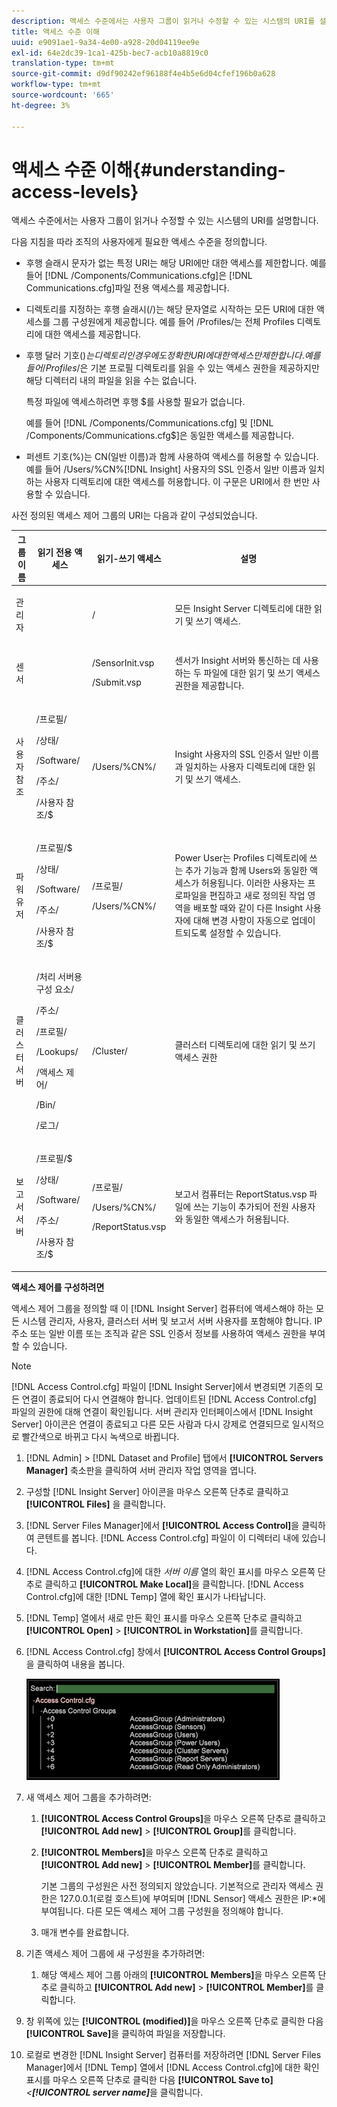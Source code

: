 ```yaml
---
description: 액세스 수준에서는 사용자 그룹이 읽거나 수정할 수 있는 시스템의 URI를 설명합니다.
title: 액세스 수준 이해
uuid: e9091ae1-9a34-4e00-a928-20d04119ee9e
exl-id: 64e2dc39-1ca1-425b-bec7-acb10a8819c0
translation-type: tm+mt
source-git-commit: d9df90242ef96188f4e4b5e6d04cfef196b0a628
workflow-type: tm+mt
source-wordcount: '665'
ht-degree: 3%

---
```


# 액세스 수준 이해{#understanding-access-levels}

액세스 수준에서는 사용자 그룹이 읽거나 수정할 수 있는 시스템의 URI를 설명합니다.

다음 지침을 따라 조직의 사용자에게 필요한 액세스 수준을 정의합니다.

* 후행 슬래시 문자가 없는 특정 URI는 해당 URI에만 대한 액세스를 제한합니다. 예를 들어 [!DNL /Components/Communications.cfg]은 [!DNL Communications.cfg]파일 전용 액세스를 제공합니다.

* 디렉토리를 지정하는 후행 슬래시(/)는 해당 문자열로 시작하는 모든 URI에 대한 액세스를 그룹 구성원에게 제공합니다. 예를 들어 /Profiles/는 전체 Profiles 디렉토리에 대한 액세스를 제공합니다.
* 후행 달러 기호($)는 디렉토리인 경우에도 정확한 URI에 대한 액세스만 제한합니다. 예를 들어 /Profiles/$은 기본 프로필 디렉토리를 읽을 수 있는 액세스 권한을 제공하지만 해당 디렉터리 내의 파일을 읽을 수는 없습니다.

   특정 파일에 액세스하려면 후행 $를 사용할 필요가 없습니다.

   예를 들어 [!DNL /Components/Communications.cfg] 및 [!DNL /Components/Communications.cfg$]은 동일한 액세스를 제공합니다.

* 퍼센트 기호(%)는 CN(일반 이름)과 함께 사용하여 액세스를 허용할 수 있습니다. 예를 들어 /Users/%CN%[!DNL Insight] 사용자의 SSL 인증서 일반 이름과 일치하는 사용자 디렉토리에 대한 액세스를 허용합니다. 이 구문은 URI에서 한 번만 사용할 수 있습니다.

사전 정의된 액세스 제어 그룹의 URI는 다음과 같이 구성되었습니다.

<table id="table_8E6FDD741BF24E2DAD96A2919FAE6C7F"> 
 <thead> 
  <tr> 
   <th colname="col1" class="entry"> 그룹 이름 </th> 
   <th colname="col2" class="entry"> 읽기 전용 액세스 </th> 
   <th colname="col3" class="entry"> 읽기-쓰기 액세스 </th> 
   <th colname="col4" class="entry"> 설명 </th> 
  </tr> 
 </thead>
 <tbody> 
  <tr> 
   <td colname="col1"> <p>관리자 </p> </td> 
   <td colname="col2"> </td> 
   <td colname="col3"> <p>/ </p> </td> 
   <td colname="col4"> <p>모든 <span class="keyword"> Insight Server</span> 디렉토리에 대한 읽기 및 쓰기 액세스. </p> </td> 
  </tr> 
  <tr> 
   <td colname="col1"> <p>센서 </p> </td> 
   <td colname="col2"> </td> 
   <td colname="col3"> <p>/SensorInit.vsp </p> <p>/Submit.vsp </p> </td> 
   <td colname="col4"> <p><span class="wintitle"> 센서</span>가 <span class="keyword"> Insight 서버</span>와 통신하는 데 사용하는 두 파일에 대한 읽기 및 쓰기 액세스 권한을 제공합니다. </p> </td> 
  </tr> 
  <tr> 
   <td colname="col1"> <p>사용자 참조 </p> </td> 
   <td colname="col2"> <p>/프로필/ </p> <p>/상태/ </p> <p>/Software/ </p> <p>/주소/ </p> <p>/사용자 참조/$ </p> </td> 
   <td colname="col3"> /Users/%CN%/ </td> 
   <td colname="col4"> <p><span class="keyword"> Insight</span> 사용자의 SSL 인증서 일반 이름과 일치하는 사용자 디렉토리에 대한 읽기 및 쓰기 액세스. </p> </td> 
  </tr> 
  <tr> 
   <td colname="col1"> <p>파워 유저 </p> </td> 
   <td colname="col2"> <p>/프로필/$ </p> <p>/상태/ </p> <p>/Software/ </p> <p>/주소/ </p> <p>/사용자 참조/$ </p> </td> 
   <td colname="col3"> <p>/프로필/ </p> <p>/Users/%CN%/ </p> </td> 
   <td colname="col4"> <p>Power User는 Profiles 디렉토리에 쓰는 추가 기능과 함께 Users와 동일한 액세스가 허용됩니다. 이러한 사용자는 프로파일을 편집하고 새로 정의된 작업 영역을 배포할 때와 같이 다른 <span class="keyword"> Insight</span> 사용자에 대해 변경 사항이 자동으로 업데이트되도록 설정할 수 있습니다. </p> </td> 
  </tr> 
  <tr> 
   <td colname="col1"> <p>클러스터 서버 </p> </td> 
   <td colname="col2"> <p>/처리 서버용 구성 요소/ </p> <p>/주소/ </p> <p>/프로필/ </p> <p>/Lookups/ </p> <p>/액세스 제어/ </p> <p>/Bin/ </p> <p>/로그/ </p> </td> 
   <td colname="col3"> <p>/Cluster/ </p> </td> 
   <td colname="col4"> <p>클러스터 디렉토리에 대한 읽기 및 쓰기 액세스 권한 </p> </td> 
  </tr> 
  <tr> 
   <td colname="col1"> <p>보고서 서버 </p> </td> 
   <td colname="col2"> <p>/프로필/$ </p> <p>/상태/ </p> <p>/Software/ </p> <p>/주소/ </p> <p>/사용자 참조/$ </p> </td> 
   <td colname="col3"> <p>/프로필/ </p> <p>/Users/%CN%/ </p> <p>/ReportStatus.vsp </p> </td> 
   <td colname="col4"> <p>보고서 컴퓨터는 <span class="filepath"> ReportStatus.vsp</span> 파일에 쓰는 기능이 추가되어 전원 사용자와 동일한 액세스가 허용됩니다. </p> </td> 
  </tr> 
 </tbody> 
</table>

**액세스 제어를 구성하려면**

액세스 제어 그룹을 정의할 때 이 [!DNL Insight Server] 컴퓨터에 액세스해야 하는 모든 시스템 관리자, 사용자, 클러스터 서버 및 보고서 서버 사용자를 포함해야 합니다. IP 주소 또는 일반 이름 또는 조직과 같은 SSL 인증서 정보를 사용하여 액세스 권한을 부여할 수 있습니다.

>[!NOTE]
>
>[!DNL Access Control.cfg] 파일이 [!DNL Insight Server]에서 변경되면 기존의 모든 연결이 종료되어 다시 연결해야 합니다. 업데이트된 [!DNL Access Control.cfg] 파일의 권한에 대해 연결이 확인됩니다. 서버 관리자 인터페이스에서 [!DNL Insight Server] 아이콘은 연결이 종료되고 다른 모든 사람과 다시 강제로 연결되므로 일시적으로 빨간색으로 바뀌고 다시 녹색으로 바뀝니다.

1. [!DNL Admin] > [!DNL Dataset and Profile] 탭에서 **[!UICONTROL Servers Manager]** 축소판을 클릭하여 서버 관리자 작업 영역을 엽니다.

1. 구성할 [!DNL Insight Server] 아이콘을 마우스 오른쪽 단추로 클릭하고 **[!UICONTROL Files]** 을 클릭합니다.

1. [!DNL Server Files Manager]에서 **[!UICONTROL Access Control]**&#x200B;을 클릭하여 콘텐트를 봅니다. [!DNL Access Control.cfg] 파일이 이 디렉터리 내에 있습니다.

1. [!DNL Access Control.cfg]에 대한 *서버 이름* 열의 확인 표시를 마우스 오른쪽 단추로 클릭하고 **[!UICONTROL Make Local]**&#x200B;을 클릭합니다. [!DNL Access Control.cfg]에 대한 [!DNL Temp] 열에 확인 표시가 나타납니다.

1. [!DNL Temp] 열에서 새로 만든 확인 표시를 마우스 오른쪽 단추로 클릭하고 **[!UICONTROL Open]** > **[!UICONTROL in Workstation]**&#x200B;를 클릭합니다.

1. [!DNL Access Control.cfg] 창에서 **[!UICONTROL Access Control Groups]**&#x200B;을 클릭하여 내용을 봅니다.

   ![](assets/access_ctrl_cfg.png)

1. 새 액세스 제어 그룹을 추가하려면:

   1. **[!UICONTROL Access Control Groups]**&#x200B;을 마우스 오른쪽 단추로 클릭하고 **[!UICONTROL Add new]** > **[!UICONTROL Group]**&#x200B;를 클릭합니다.

   1. **[!UICONTROL Members]**&#x200B;을 마우스 오른쪽 단추로 클릭하고 **[!UICONTROL Add new]** > **[!UICONTROL Member]**&#x200B;를 클릭합니다.

      기본 그룹의 구성원은 사전 정의되지 않았습니다. 기본적으로 관리자 액세스 권한은 127.0.0.1(로컬 호스트)에 부여되며 [!DNL Sensor] 액세스 권한은 IP:*에 부여됩니다. 다른 모든 액세스 제어 그룹 구성원을 정의해야 합니다.

   1. 매개 변수를 완료합니다.

1. 기존 액세스 제어 그룹에 새 구성원을 추가하려면:

   1. 해당 액세스 제어 그룹 아래의 **[!UICONTROL Members]**&#x200B;을 마우스 오른쪽 단추로 클릭하고 **[!UICONTROL Add new]** > **[!UICONTROL Member]**&#x200B;를 클릭합니다.

1. 창 위쪽에 있는 **[!UICONTROL (modified)]**&#x200B;을 마우스 오른쪽 단추로 클릭한 다음 **[!UICONTROL Save]**&#x200B;을 클릭하여 파일을 저장합니다.

1. 로컬로 변경한 [!DNL Insight Server] 컴퓨터를 저장하려면 [!DNL Server Files Manager]에서 [!DNL Temp] 열에서 [!DNL Access Control.cfg]에 대한 확인 표시를 마우스 오른쪽 단추로 클릭한 다음 **[!UICONTROL Save to]** *&lt;**[!UICONTROL server name]***&#x200B;을 클릭합니다.
